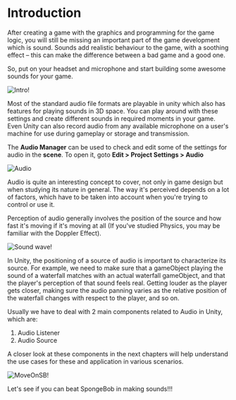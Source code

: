 # Introduction

After creating a game with the graphics and programming for the game logic, you will still be missing an important part of the game development which is sound. Sounds add realistic behaviour to the game, with a soothing effect – this can make the difference between a bad game and a good one. 

So, put on your headset and microphone and start building some awesome sounds for your game.

![Intro!](https://media.giphy.com/media/LU0EPR6tWaNREI35hU/giphy.gif)

Most of the standard audio file formats are playable in unity which also has features for playing sounds in 3D space. You can play around with these settings and create different sounds in required moments in your game. Even Unity can also record audio from any available microphone on a user's machine for use during gameplay or storage and transmission.

The **Audio Manager** can be used to check and edit some of the settings for audio in the **scene**. To open it, goto **Edit > Project Settings > Audio**

![Audio](https://user-images.githubusercontent.com/44625252/152986137-740da521-9919-4153-ab2b-d3be8ab8599b.png)

Audio is quite an interesting concept to cover, not only in game design but when studying its nature in general. The way it's perceived depends on a lot of factors, which have to be taken into account when you're trying to control or use it.

Perception of audio generally involves the position of the source and how fast it's moving if it's moving at all (If you've studied Physics, you may be familiar with the Doppler Effect).

![Sound wave!](https://media.giphy.com/media/pv9vqIFuUD44TdnR73/giphy.gif)

In Unity, the positioning of a source of audio is important to characterize its source. For example, we need to make sure that a gameObject playing the sound of a waterfall matches with an actual waterfall gameObject, and that the player's perception of that sound feels real. Getting louder as the player gets closer, making sure the audio panning varies as the relative position of the waterfall changes with respect to the player, and so on.

Usually we have to deal with 2 main components related to Audio in Unity, which are:

1. Audio Listener
2. Audio Source

A closer look at these components in the next chapters will help understand the use cases for these and application in various scenarios. 

![MoveOnSB!](https://media.giphy.com/media/mgStALXN5ImLS/giphy.gif)

Let's see if you can beat SpongeBob in making sounds!!!
